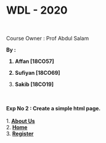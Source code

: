 














<h1 align:center> WDL - 2020 </h1> <br>

Course Owner : Prof Abdul Salam 

<p><b>By : <br> 

1. Affan [18CO57] <br>

2. Sufiyan [18CO69] <br>

3. Sakib [18CO19]</b>

</p> <br><br>

<div> <b> Exp No 2 : Create a simple html page.</b> </div> <br>

<div> 1. <a href="https://affanthebest.github.io/WDL-TH/Experiments/Exp-2/aboutus" target="_blank"> <b>About Us  </b> </a></div> 

<div> 2. <a href="https://affanthebest.github.io/WDL-TH/Experiments/Exp-2/home" target="_blank"><b> Home</b></a> </div>

<div> 3. <a href="https://affanthebest.github.io/WDL-TH/Experiments/Exp-2/register" target="_blank"><b>Register</b> </a> </div>

</body>

</html>




















